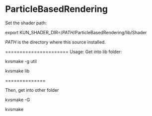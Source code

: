 ParticleBasedRendering
======================
Set the shader path:

export KUN_SHADER_DIR=/*PATH*/ParticleBasedRendering/lib/Shader

*PATH* is the directory where this source installed.

======================
Usage: 
Get into lib folder:

kvsmake -g util

kvsmake lib

==============

Then, get into other folder

kvsmake -G

kvsmake